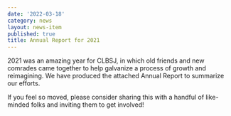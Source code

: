 ```yaml
---
date: '2022-03-18'
category: news
layout: news-item
published: true
title: Annual Report for 2021
---
```

2021 was an amazing year for CLBSJ, in which old friends and new comrades came together to help galvanize a process of growth and reimagining. We have produced the attached Annual Report to summarize our efforts.

If you feel so moved, please consider sharing this with a handful of like-minded folks and inviting them to get involved!
